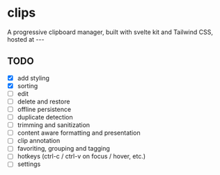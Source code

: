 # clips

A progressive clipboard manager, built with svelte kit and Tailwind CSS, hosted at ---

## TODO

- [x] add styling
- [x] sorting
- [ ] edit
- [ ] delete and restore
- [ ] offline persistence
- [ ] duplicate detection
- [ ] trimming and sanitization
- [ ] content aware formatting and presentation
- [ ] clip annotation
- [ ] favoriting, grouping and tagging
- [ ] hotkeys (ctrl-c / ctrl-v on focus / hover, etc.)
- [ ] settings

